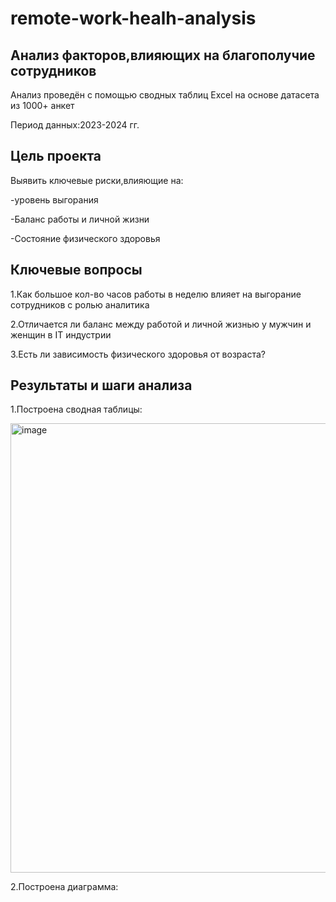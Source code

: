 # remote-work-healh-analysis
## Анализ факторов,влияющих на благополучие сотрудников
Анализ проведён с помощью сводных таблиц Excel на основе датасета из 1000+ анкет

Период данных:2023-2024 гг.
## Цель проекта
Выявить ключевые риски,влияющие на:

-уровень выгорания

-Баланс работы и личной жизни

-Состояние физического здоровья
## Ключевые вопросы
1.Как большое кол-во часов  работы в неделю влияет на выгорание сотрудников с ролью аналитика

2.Отличается ли баланс между работой и личной жизнью у мужчин и женщин в IT индустрии

3.Есть ли зависимость физического здоровья от возраста?
## Результаты и шаги анализа 
1.Построена сводная таблицы:

<img width="672" height="719" alt="image" src="https://github.com/user-attachments/assets/3f518434-5f5c-4897-9a73-1f1622b1c877" />

2.Построена диаграмма:






